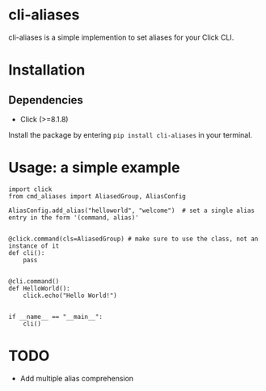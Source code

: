 # cli-aliases
cli-aliases is a simple implemention to set aliases for your Click CLI. 

# Installation
## Dependencies
- Click (>=8.1.8)

Install the package by entering `pip install cli-aliases` in your terminal.

# Usage: a simple example
```
import click
from cmd_aliases import AliasedGroup, AliasConfig

AliasConfig.add_alias("helloworld", "welcome")  # set a single alias entry in the form '(command, alias)'


@click.command(cls=AliasedGroup) # make sure to use the class, not an instance of it
def cli():
    pass


@cli.command()
def HelloWorld():
    click.echo("Hello World!")


if __name__ == "__main__":
    cli()
```

# TODO
- Add multiple alias comprehension
